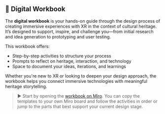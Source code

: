 ## 📘 Digital Workbook

The **digital workbook** is your hands-on guide through the design process of creating immersive experiences with XR in the context of cultural heritage. It’s designed to support, inspire, and challenge you—from initial research and idea generation to prototyping and user testing.

This workbook offers:

* Step-by-step activities to structure your process
* Prompts to reflect on heritage, interaction, and technology
* Space to document your ideas, iterations, and learnings

Whether you're new to XR or looking to deepen your design approach, the workbook helps you connect immersive technologies with meaningful heritage storytelling.

> ▶️ Start by opening the [workbook on Miro](https://miro.com/app/board/uXjVJfhnfbI=/?share_link_id=869334795863). You can copy the templates to your own Miro board and follow the activities in order or jump to the parts that best support your current design stage.
